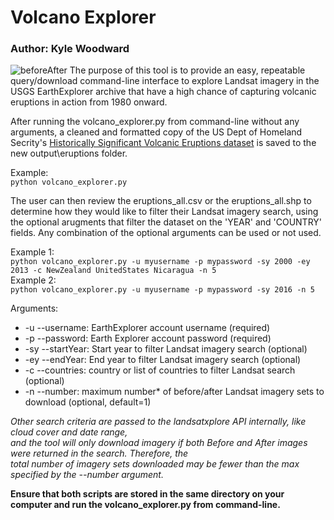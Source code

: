 # Volcano Explorer
### Author: Kyle Woodward
![beforeAfter](https://user-images.githubusercontent.com/51868526/113901822-3d5b8600-979d-11eb-8756-70e4eb304ec8.jpeg)
The purpose of this tool is to provide an easy, repeatable query/download command-line interface to explore
Landsat imagery in the USGS EarthExplorer archive that have a high chance of capturing volcanic eruptions in action from 1980 onward.

After running the volcano_explorer.py from command-line without any arguments, a cleaned and formatted copy of 
the US Dept of Homeland Secrity's [Historically Significant Volcanic Eruptions dataset](https://hifld-geoplatform.opendata.arcgis.com/datasets/3ed5925b69db4374aec43a054b444214_6?geometry=-127.266%2C-88.438%2C127.266%2C88.438) is saved to the new output\eruptions folder.

Example:\
`python volcano_explorer.py`

The user can then review the eruptions_all.csv or the eruptions_all.shp to determine how they 
would like to filter their Landsat imagery search, using the optional arugments that filter the dataset on the 'YEAR'
and 'COUNTRY' fields. Any combination of the optional arguments can be used or not used.

Example 1:\
`python volcano_explorer.py -u myusername -p mypassword -sy 2000 -ey 2013 -c NewZealand UnitedStates Nicaragua -n 5`\
Example 2:\
`python volcano_explorer.py -u myusername -p mypassword -sy 2016 -n 5`

Arguments:
* -u --username: EarthExplorer account username (required)
* -p --password: Earth Explorer account password (required)
* -sy --startYear: Start year to filter Landsat imagery search (optional)
* -ey --endYear: End year to filter Landsat imagery search (optional)
* -c --countries: country or list of countries to filter Landsat search (optional)
* -n --number: maximum number* of before/after Landsat imagery sets to download (optional, default=1)


 _Other search criteria are passed to the landsatxplore API internally, like cloud cover and date range, \
 and the tool will only download imagery if both Before and After images were returned in the search. Therefore, the\
 total number of imagery sets downloaded may be fewer than the max specified by the --number argument._
    
**Ensure that both scripts are stored in the same directory on your computer and run the volcano_explorer.py from command-line.**

